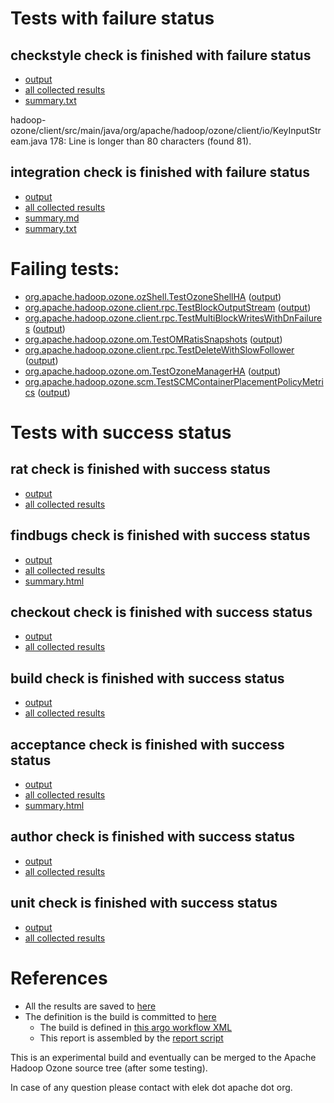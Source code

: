 # Tests with failure status

## checkstyle check is finished with failure status

   * [output](https://raw.githubusercontent.com/elek/ozone-ci-03/master/pr/pr-hdds-2359-djbrp/checkstyle/output.log)
   * [all collected results](https://github.com/elek/ozone-ci-03/tree/master/pr/pr-hdds-2359-djbrp/checkstyle)
   * [summary.txt](https://github.com/elek/ozone-ci-03/tree/master/pr/pr-hdds-2359-djbrp/checkstyle/summary.txt)

hadoop-ozone/client/src/main/java/org/apache/hadoop/ozone/client/io/KeyInputStream.java
 178: Line is longer than 80 characters (found 81).

## integration check is finished with failure status

   * [output](https://raw.githubusercontent.com/elek/ozone-ci-03/master/pr/pr-hdds-2359-djbrp/integration/output.log)
   * [all collected results](https://github.com/elek/ozone-ci-03/tree/master/pr/pr-hdds-2359-djbrp/integration)
   * [summary.md](https://github.com/elek/ozone-ci-03/tree/master/pr/pr-hdds-2359-djbrp/integration/summary.md)
   * [summary.txt](https://github.com/elek/ozone-ci-03/tree/master/pr/pr-hdds-2359-djbrp/integration/summary.txt)

# Failing tests: 

 * [org.apache.hadoop.ozone.ozShell.TestOzoneShellHA](hadoop-ozone/integration-test/org.apache.hadoop.ozone.ozShell.TestOzoneShellHA.txt) ([output](hadoop-ozone/integration-test/org.apache.hadoop.ozone.ozShell.TestOzoneShellHA-output.txt))
 * [org.apache.hadoop.ozone.client.rpc.TestBlockOutputStream](hadoop-ozone/integration-test/org.apache.hadoop.ozone.client.rpc.TestBlockOutputStream.txt) ([output](hadoop-ozone/integration-test/org.apache.hadoop.ozone.client.rpc.TestBlockOutputStream-output.txt))
 * [org.apache.hadoop.ozone.client.rpc.TestMultiBlockWritesWithDnFailures](hadoop-ozone/integration-test/org.apache.hadoop.ozone.client.rpc.TestMultiBlockWritesWithDnFailures.txt) ([output](hadoop-ozone/integration-test/org.apache.hadoop.ozone.client.rpc.TestMultiBlockWritesWithDnFailures-output.txt))
 * [org.apache.hadoop.ozone.om.TestOMRatisSnapshots](hadoop-ozone/integration-test/org.apache.hadoop.ozone.om.TestOMRatisSnapshots.txt) ([output](hadoop-ozone/integration-test/org.apache.hadoop.ozone.om.TestOMRatisSnapshots-output.txt))
 * [org.apache.hadoop.ozone.client.rpc.TestDeleteWithSlowFollower](hadoop-ozone/integration-test/org.apache.hadoop.ozone.client.rpc.TestDeleteWithSlowFollower.txt) ([output](hadoop-ozone/integration-test/org.apache.hadoop.ozone.client.rpc.TestDeleteWithSlowFollower-output.txt))
 * [org.apache.hadoop.ozone.om.TestOzoneManagerHA](hadoop-ozone/integration-test/org.apache.hadoop.ozone.om.TestOzoneManagerHA.txt) ([output](hadoop-ozone/integration-test/org.apache.hadoop.ozone.om.TestOzoneManagerHA-output.txt))
 * [org.apache.hadoop.ozone.scm.TestSCMContainerPlacementPolicyMetrics](hadoop-ozone/integration-test/org.apache.hadoop.ozone.scm.TestSCMContainerPlacementPolicyMetrics.txt) ([output](hadoop-ozone/integration-test/org.apache.hadoop.ozone.scm.TestSCMContainerPlacementPolicyMetrics-output.txt))


# Tests with success status

## rat check is finished with success status

   * [output](https://raw.githubusercontent.com/elek/ozone-ci-03/master/pr/pr-hdds-2359-djbrp/rat/output.log)
   * [all collected results](https://github.com/elek/ozone-ci-03/tree/master/pr/pr-hdds-2359-djbrp/rat)


## findbugs check is finished with success status

   * [output](https://raw.githubusercontent.com/elek/ozone-ci-03/master/pr/pr-hdds-2359-djbrp/findbugs/output.log)
   * [all collected results](https://github.com/elek/ozone-ci-03/tree/master/pr/pr-hdds-2359-djbrp/findbugs)
   * [summary.html](https://elek.github.io/ozone-ci-03/pr/pr-hdds-2359-djbrp/findbugs/summary.html)


## checkout check is finished with success status

   * [output](https://raw.githubusercontent.com/elek/ozone-ci-03/master/pr/pr-hdds-2359-djbrp/checkout/output.log)
   * [all collected results](https://github.com/elek/ozone-ci-03/tree/master/pr/pr-hdds-2359-djbrp/checkout)


## build check is finished with success status

   * [output](https://raw.githubusercontent.com/elek/ozone-ci-03/master/pr/pr-hdds-2359-djbrp/build/output.log)
   * [all collected results](https://github.com/elek/ozone-ci-03/tree/master/pr/pr-hdds-2359-djbrp/build)


## acceptance check is finished with success status

   * [output](https://raw.githubusercontent.com/elek/ozone-ci-03/master/pr/pr-hdds-2359-djbrp/acceptance/output.log)
   * [all collected results](https://github.com/elek/ozone-ci-03/tree/master/pr/pr-hdds-2359-djbrp/acceptance)
   * [summary.html](https://elek.github.io/ozone-ci-03/pr/pr-hdds-2359-djbrp/acceptance/summary.html)


## author check is finished with success status

   * [output](https://raw.githubusercontent.com/elek/ozone-ci-03/master/pr/pr-hdds-2359-djbrp/author/output.log)
   * [all collected results](https://github.com/elek/ozone-ci-03/tree/master/pr/pr-hdds-2359-djbrp/author)


## unit check is finished with success status

   * [output](https://raw.githubusercontent.com/elek/ozone-ci-03/master/pr/pr-hdds-2359-djbrp/unit/output.log)
   * [all collected results](https://github.com/elek/ozone-ci-03/tree/master/pr/pr-hdds-2359-djbrp/unit)




# References

 * All the results are saved to [here](https://github.com/elek/ozone-ci-03/tree/master/pr/pr-hdds-2359-djbrp/)
 * The definition is the build is committed to [here](https://github.com/elek/argo-ozone)
    * The build is defined in [this argo workflow XML](https://github.com/elek/argo-ozone/blob/master/ozone-build.yaml)
    * This report is assembled by the [report script](https://github.com/elek/argo-ozone/blob/master/scripts/report.sh)

This is an experimental build and eventually can be merged to the Apache Hadoop Ozone source tree (after some testing).

In case of any question please contact with elek dot apache dot org.
